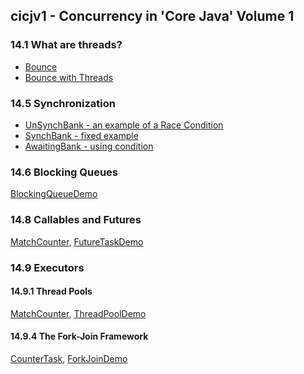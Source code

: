cicjv1 - Concurrency in 'Core Java' Volume 1
--------------------------------------------

### 14.1 What are threads?

* [Bounce](src/main/java/learn/mt/cicjv1/bounce)
* [Bounce with Threads](src/main/java/learn/mt/cicjv1/bouncethread)

### 14.5 Synchronization

* [UnSynchBank - an example of a Race Condition](src/main/java/learn/mt/cicjv1/unsynch)
* [SynchBank - fixed example](src/main/java/learn/mt/cicjv1/synch)
* [AwaitingBank - using condition](src/main/java/learn/mt/cicjv1/awaiting)

### 14.6 Blocking Queues

[BlockingQueueDemo](src/main/java/learn/mt/cicjv1/blockingqueue/BlockingQueueDemo.java)

### 14.8 Callables and Futures

[MatchCounter](src/main/java/learn/mt/cicjv1/futuretask/MatchCounter.java),
[FutureTaskDemo](src/main/java/learn/mt/cicjv1/futuretask/FutureTaskDemo.java)

### 14.9 Executors

#### 14.9.1 Thread Pools
[MatchCounter](src/main/java/learn/mt/cicjv1/threadpool/MatchCounterCallable.java),
[ThreadPoolDemo](src/main/java/learn/mt/cicjv1/threadpool/ThreadPoolDemo.java)

#### 14.9.4 The Fork-Join Framework
[CounterTask](src/main/java/learn/mt/cicjv1/forkjoin/CounterTask.java),
[ForkJoinDemo](src/main/java/learn/mt/cicjv1/forkjoin/ForkJoinDemo.java)
